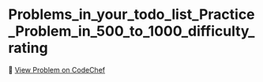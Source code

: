 # Problems_in_your_todo_list_Practice_Problem_in_500_to_1000_difficulty_rating

🔗 [View Problem on CodeChef](https://www.codechef.com/practice/course/logical-problems/DIFF800/problems/TODOLIST)

